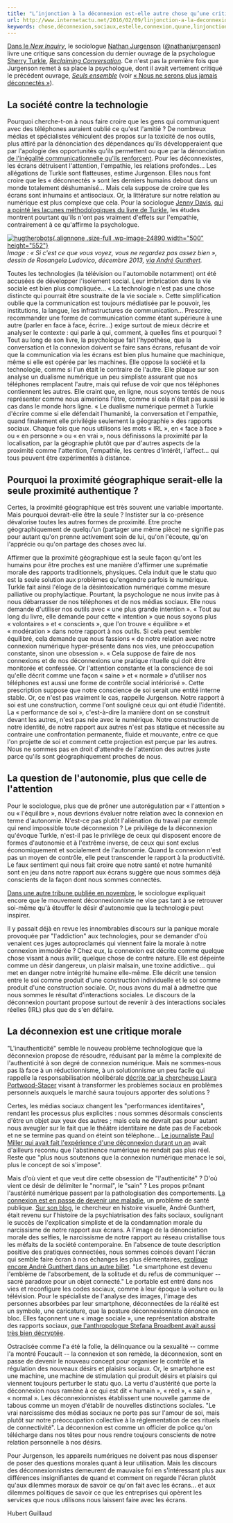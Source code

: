 ```yaml
---
title: "L’injonction à la déconnexion est-elle autre chose qu’une critique morale ?"
url: http://www.internetactu.net/2016/02/09/linjonction-a-la-deconnexion-est-elle-autre-chose-quune-critique-morale/
keywords: chose,déconnexion,sociaux,estelle,connexion,quune,linjonction,critique,rapport,proximité,nest,turkle,quon,morale,écrans,numérique
---
```

[Dans le *New Inquiry*](http://thenewinquiry.com/essays/fear-of-screens/), le sociologue [Nathan Jurgenson](http://www.nathanjurgenson.com/) ([\@nathanjurgenson](https://twitter.com/nathanjurgenson)) livre une critique sans concession du dernier ouvrage de la psychologue [Sherry Turkle](http://sherryturkle.com/), *[Reclaiming Conversation](http://www.amazon.fr/gp/product/110198046X/ref=as_li_tl?ie=UTF8&camp=1642&creative=19458&creativeASIN=110198046X&linkCode=as2&tag=internetnet-21)*. Ce n'est pas la première fois que Jurgenson remet à sa place la psychologue, dont il avait vertement critiqué le précédent ouvrage, *[Seuls ensemble](http://www.amazon.fr/gp/product/2915830916/ref=as_li_tl?ie=UTF8&camp=1642&creative=19458&creativeASIN=2915830916&linkCode=as2&tag=internetnet-21)* (voir [« Nous ne serons plus jamais déconnectés »](http://www.internetactu.net/2012/09/04/nous-ne-serons-plus-jamais-deconnectes/)).

La société contre la technologie
--------------------------------

Pourquoi cherche-t-on à nous faire croire que les gens qui communiquent avec des téléphones auraient oublié ce qu'est l'amitié ? De nombreux médias et spécialistes véhiculent des propos sur la toxicité de nos outils, plus attiré par la dénonciation des dépendances qu'ils développeraient que par l'apologie des opportunités qu'ils permettent ou que par la dénonciation [de l'inégalité communicationnelle qu'ils renforcent](http://www.internetactu.net/2015/10/13/le-nouvel-elitisme-des-reseaux-sociaux/). Pour les déconnexistes, les écrans détruisent l'attention, l'empathie, les relations profondes... Les allégations de Turkle sont flatteuses, estime Jurgenson. Elles nous font croire que les « déconnectés » sont les derniers humains debout dans un monde totalement déshumanisé... Mais cela suppose de croire que les écrans sont inhumains et antisociaux. Or, la littérature sur notre relation au numérique est plus complexe que cela. Pour la sociologue [Jenny Davis](https://twitter.com/Jenny_L_Davis), [qui a pointé les lacunes méthodologiques du livre de Turkle](http://kernelmag.dailydot.com/issue-sections/staff-editorials/14961/sherry-turkle-reclaiming-conversation-technology-empathy/), les études montrent pourtant qu'ils n'ont pas vraiment d'effets sur l'empathie, contrairement à ce qu'affirme la psychologue.

[![hugtherobots](http://www.internetactu.net/wp-content/uploads/2016/02/hugtherobots.jpg){.alignnone .size-full .wp-image-24890 width="500" height="552"}](http://www.internetactu.net/wp-content/uploads/2016/02/hugtherobots.jpg)\
*Image : « Si c'est ce que vous voyez, vous ne regardez pas assez bien », dessin de Rosangela Ludovico, décembre 2013, [via André Gunthert](http://imagesociale.fr/542).*

Toutes les technologies (la télévision ou l'automobile notamment) ont été accusées de développer l'isolement social. Leur imbrication dans la vie sociale est bien plus compliquée... « La technologie n'est pas une chose distincte qui pourrait être soustraite de la vie sociale ». Cette simplification oublie que la communication est toujours médiatisée par le pouvoir, les institutions, la langue, les infrastructures de communication... Prescrire, recommander une forme de communication comme étant supérieure à une autre (parler en face à face, écrire...) exige surtout de mieux décrire et analyser le contexte : qui parle à qui, comment, à quelles fins et pourquoi ? Tout au long de son livre, la psychologue fait l'hypothèse, que la conversation et la connexion doivent se faire sans écrans, refusant de voir que la communication via les écrans est bien plus humaine que machinique, même si elle est opérée par les machines. Elle oppose la société et la technologie, comme si l'un était le contraire de l'autre. Elle plaque sur son analyse un dualisme numérique un peu simpliste assurant que nos téléphones remplacent l'autre, mais qui refuse de voir que nos téléphones contiennent les autres. Elle craint que, en ligne, nous soyons tentés de nous représenter comme nous aimerions l'être, comme si cela n'était pas aussi le cas dans le monde hors ligne. « Le dualisme numérique permet à Turkle d'écrire comme si elle défendait l'humanité, la conversation et l'empathie, quand finalement elle privilégie seulement la géographie » des rapports sociaux. Chaque fois que nous utilisons les mots « IRL », en « face à face » ou « en personne » ou « en vrai », nous définissons la proximité par la localisation, par la géographie plutôt que par d'autres aspects de la proximité comme l'attention, l'empathie, les centres d'intérêt, l'affect... qui tous peuvent être expérimentés à distance.

Pourquoi la proximité géographique serait-elle la seule proximité authentique ?
-------------------------------------------------------------------------------

Certes, la proximité géographique est très souvent une variable importante. Mais pourquoi devrait-elle être la seule ? Instister sur la co-présence dévalorise toutes les autres formes de proximité. Etre proche géographiquement de quelqu'un (partager une même pièce) ne signifie pas pour autant qu'on prenne activement soin de lui, qu'on l'écoute, qu'on l'apprécie ou qu'on partage des choses avec lui.

Affirmer que la proximité géographique est la seule façon qu'ont les humains pour être proches est une manière d'affirmer une suprématie morale des rapports traditionnels, physiques. Cela induit que le statu quo est la seule solution aux problèmes qu'engendre parfois le numérique. Turkle fait ainsi l'éloge de la désintoxication numérique comme mesure palliative ou prophylactique. Pourtant, la psychologue ne nous invite pas à nous débarrasser de nos téléphones et de nos médias sociaux. Elle nous demande d'utiliser nos outils avec « une plus grande intention ». « Tout au long du livre, elle demande pour cette « intention » que nous soyons plus « volontaires » et « conscients », que l'on trouve « équilibre » et « modération » dans notre rapport à nos outils. Si cela peut sembler équilibré, cela demande que nous fassions « de notre relation avec notre connexion numérique hyper-présente dans nos vies, une préoccupation constante, sinon une obsession ». « Cela suppose de faire de nos connexions et de nos déconnexions une pratique rituelle qui doit être monitorée et confessée. Or l'attention constante et la conscience de soi qu'elle décrit comme une façon « saine » et « normale » d'utiliser nos téléphones est aussi une forme de contrôle social intériorisé ». Cette prescription suppose que notre conscience de soi serait une entité interne stable. Or, ce n'est pas vraiment le cas, rappelle Jurgenson. Notre rapport à soi est une construction, comme l'ont souligné ceux qui ont étudié l'identité. La « performance de soi », c'est-à-dire la manière dont on se construit devant les autres, n'est pas née avec le numérique. Notre construction de notre identité, de notre rapport aux autres n'est pas statique et nécessite au contraire une confrontation permanente, fluide et mouvante, entre ce que l'on projette de soi et comment cette projection est perçue par les autres. Nous ne sommes pas en droit d'attendre de l'attention des autres juste parce qu'ils sont géographiquement proches de nous.

La question de l'autonomie, plus que celle de l'attention
---------------------------------------------------------

Pour le sociologue, plus que de prôner une autorégulation par « l'attention » ou « l'équilibre », nous devrions évaluer notre relation avec la connexion en terme d'autonomie. N'est-ce pas plutôt l'aliénation du travail par exemple qui rend impossible toute déconnexion ? Le privilège de la déconnexion qu'évoque Turkle, n'est-il pas le privilège de ceux qui disposent encore de formes d'autonomie et à l'extrême inverse, de ceux qui sont exclus économiquement et socialement de l'autonomie. Quand la connexion n'est pas un moyen de contrôle, elle peut transcender le rapport à la productivité. Le faux sentiment qui nous fait croire que notre santé et notre humanité sont en jeu dans notre rapport aux écrans suggère que nous sommes déjà conscients de la façon dont nous sommes connectés.

[Dans une autre tribune publiée en novembre](http://thenewinquiry.com/essays/the-disconnectionists/), le sociologue expliquait encore que le mouvement déconnexionniste ne vise pas tant à se retrouver soi-même qu'à étouffer le désir d'autonomie que la technologie peut inspirer.

Il y passait déjà en revue les innombrables discours sur la panique morale provoquée par "l'addiction" aux technologies, pour se demander d'où venaient ces juges autoproclamés qui viennent faire la morale à notre connexion immodérée ? Chez eux, la connexion est décrite comme quelque chose visant à nous avilir, quelque chose de contre nature. Elle est dépeinte comme un désir dangereux, un plaisir malsain, une toxine addictive... qui met en danger notre intégrité humaine elle-même. Elle décrit une tension entre le soi comme produit d'une construction individuelle et le soi comme produit d'une construction sociale. Or, nous avons du mal à admettre que nous sommes le résultat d'interactions sociales. Le discours de la déconnexion pourtant propose surtout de revenir à des interactions sociales réelles (IRL) plus que de s'en défaire.

La déconnexion est une critique morale
--------------------------------------

"L'inauthenticité" semble le nouveau problème technologique que la déconnexion propose de résoudre, réduisant par la même la complexité de l'authenticité à son degré de connexion numérique. Mais ne sommes-nous pas là face à un réductionnisme, à un solutionnisme un peu facile qui rappelle la responsabilisation néolibérale [décrite par la chercheuse Laura Portwood-Stacer](http://flowtv.org/2012/07/how-we-talk-about-media-refusal-part-1/) visant à transformer les problèmes sociaux en problèmes personnels auxquels le marché saura toujours apporter des solutions ?

Certes, les médias sociaux changent les "performances identitaires", rendant les processus plus explicites : nous sommes désormais conscients d'être un objet aux yeux des autres ; mais cela ne devrait pas pour autant nous aveugler sur le fait que le théâtre identitaire ne date pas de Facebook et ne se termine pas quand on éteint son téléphone... [Le journaliste Paul Miller qui avait fait l'expérience d'une déconnexion durant un an](http://www.theverge.com/2013/5/1/4279674/im-still-here-back-online-after-a-year-without-the-internet) avait d'ailleurs reconnu que l'abstinence numérique ne rendait pas plus réel. Reste que "plus nous soutenons que la connexion numérique menace le soi, plus le concept de soi s'impose".

Mais d'où vient et que veut dire cette obsession de "l'authenticité" ? D'où vient ce désir de délimiter le "normal", le "sain" ? Les propos prônant l'austérité numérique passent par la pathologisation des comportements. [La connexion est en passe de devenir une maladie](http://www.internetactu.net/2016/01/28/qui-sera-responsable-maladies-connexion/), un problème de santé publique. [Sur son blog](http://imagesociale.fr/749), le chercheur en histoire visuelle, André Gunthert, était revenu sur l'histoire de la psychiatrisation des faits sociaux, soulignant le succès de l'explication simpliste et de la condamnation morale du narcissisme de notre rapport aux écrans. A l'image de la dénonciation morale des selfies, le narcissisme de notre rapport au réseau cristallise tous les méfaits de la société contemporaine. En l'absence de toute description positive des pratiques connectées, nous sommes coincés devant l'écran qui semble faire écran à nos échanges les plus élémentaires, [explique encore André Gunthert dans un autre billet](http://imagesociale.fr/542). "Le smartphone est devenu l'emblème de l'absorbement, de la solitude et du refus de communiquer -- sacré paradoxe pour un objet connecté." Le portable est entré dans nos vies et reconfigure les codes sociaux, comme à leur époque la voiture ou la télévision. Pour le spécialiste de l'analyse des images, l'image des personnes absorbées par leur smartphone, déconnectées de la réalité est un symbole, une caricature, que la posture déconnexionniste dénonce en bloc. Elles façonnent une « image sociale », une représentation abstraite des rapports sociaux, [que l'anthropologue Stefana Broadbent avait aussi très bien décryptée](http://www.internetactu.net/2012/03/01/lift12-la-fin-de-la-maison/).

Ostracisée comme l'a été la folie, la délinquance ou la sexualité -- comme l'a montré Foucault -- la connexion et son remède, la déconnexion, sont en passe de devenir le nouveau concept pour organiser le contrôle et la régulation des nouveaux désirs et plaisirs sociaux. Or, le smartphone est une machine, une machine de stimulation qui produit désirs et plaisirs qui viennent toujours perturber le statu quo. La vertu d'austérité que porte la déconnexion nous ramène à ce qui est dit « humain », « réel », « sain », « normal ». Les déconnexionnistes établissent une nouvelle gamme de tabous comme un moyen d'établir de nouvelles distinctions sociales. "Le vrai narcissisme des médias sociaux ne porte pas sur l'amour de soi, mais plutôt sur notre préoccupation collective à la réglementation de ces rituels de connectivité". La déconnexion est comme un officier de police qu'on télécharge dans nos têtes pour nous rendre toujours conscients de notre relation personnelle à nos désirs.

Pour Jurgenson, les appareils numériques ne doivent pas nous dispenser de poser des questions morales quant à leur utilisation. Mais les discours des déconnexionnistes demeurent de mauvaise foi en s'intéressant plus aux différences insignifiantes de quand et comment on regarde l'écran plutôt qu'aux dilemmes moraux de savoir ce qu'on fait avec les écrans... et aux dilemmes politiques de savoir ce que les entreprises qui opèrent les services que nous utilisons nous laissent faire avec les écrans.

Hubert Guillaud
